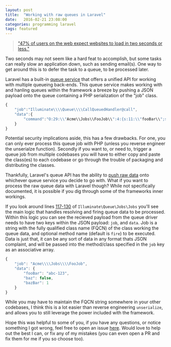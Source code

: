 ```yaml
---
layout: post
title:  "Working with raw queues in Laravel"
date:   2016-02-21 23:08:00
categories: programming laravel
tags: featured 
---
```


> ["47% of users on the web expect websites to load in two seconds or less."][1] 

Two seconds may not seem like a hard feat to accomplish, but some tasks can really slow an application down, such as sending email(s). One way to get around this is to defer the task to a queue, to be processed later. 

Laravel has a built-in [queue service][2] that offers a unified API for working with multiple queueing back-ends. This queue service makes working with and hanling queues within the framework a breeze by pushing a JSON payload onto the queue containing a PHP serialization of the "job" class.

```javascript
{
    "job":"Illuminate\\\\Queue\\\\CallQueuedHandler@call",
    "data":{
        "command":"O:29:\\"Acme\\Jobs\\FooJob\\":4:{s:11:\\"fooBar\\";s:7:\\"abc-123\\";s:5:\\"queue\\";N;s:5:\\"delay\\";N;s:6:\\"\\u0000*\\u0000job\\";N;}"
    }
}
```

Potential security implications aside, this has a few drawbacks. For one, you can only ever process this queue job with PHP (unless you reverse engineer the unserialze function). Secondly if you want to, or need to, trigger a queue job from multiple codebases you will have to either copy and paste the class(es) to each codebase or go through the trouble of packaging and distributing the classes.

Thankfully, Laravel's queue API has the ability to [push raw data][3] onto whichever queue service you decide to go with. What if you want to process the raw queue data with Laravel though? While not specifically documented, it is possible if you dig through some of the frameworks inner workings.

If you look around lines [117-130][4] of `Illuminate\Queue\Jobs\Jobs` you'll see the main logic that handles resolving and firing queue data to be processed. Within this logic you can see the recieved payload from the queue driver needs to have two keys within the JSON payload: `job`, and `data`. Job is a string with the fully qualified class name (FQCN) of the class working the queue data, and optional method name (default is `fire`) to be executed. Data is just that, it can be any sort of data in any format thats JSON complaint, and will be passed into the method/class specified in the `job` key as an associative array.

```javascript
{
    "job": "Acme\\\\Jobs\\\\FooJob",
    "data": {
        "fooBar": "abc-123",
        "baz": false,
        "bazBar": 1
    }
}
```

While you may have to maintain the FQCN string somewhere in your other codebases, I think this is a lot easier than reverse engineering `unserialize`, and allows you to still leverage the power included with the framework.

Hope this was helpful to some of you, if you have any questions, or notice something I got wrong, feel free to open an issue [here](https://github.com/hskrasek/hskrasek.github.io/issues). Would love to help out the best I can, or fix any of my mistakes (you can even open a PR and fix them for me if you so choose too).


[1]: https://blog.kissmetrics.com/loading-time/?wide=1
[2]: https://laravel.com/docs/5.2/queues
[3]: https://laravel.com/api/5.2/Illuminate/Contracts/Queue/Queue.html#method_pushRaw
[4]: https://github.com/laravel/framework/blob/5.2/src/Illuminate/Queue/Jobs/Job.php#L117-L130